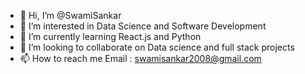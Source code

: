 - 👋 Hi, I’m @SwamiSankar
- 👀 I’m interested in Data Science and Software Development
- 🌱 I’m currently learning React.js and Python
- 💞️ I’m looking to collaborate on Data science and full stack projects
- 📫 How to reach me Email : swamisankar2008@gmail.com

<!---
SwamiSankar/SwamiSankar is a ✨ special ✨ repository because its `README.md` (this file) appears on your GitHub profile.
You can click the Preview link to take a look at your changes.
--->
